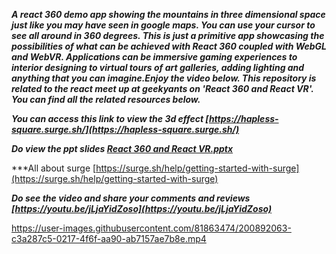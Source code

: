 ***A react 360 demo app showing the mountains in three dimensional space just like you may have seen in google maps. You can use your cursor to see all around in 360 degrees. This is just a primitive app showcasing the possibilities of what  can be achieved with React 360 coupled with WebGL and WebVR. Applications can be immersive gaming experiences to interior designing to virtual tours of art galleries, adding lighting and anything that you can imagine.Enjoy the video below. This repository is related to the react meet up at geekyants on 'React 360 and React VR'. You can find all the related resources below.***


***You can access this link to view the 3d effect [https://hapless-square.surge.sh/](https://hapless-square.surge.sh/)***


***Do view the ppt slides [React 360 and React VR.pptx](https://github.com/anutosh097/react-360-demo/files/9996310/React.360.and.React.VR.pptx)***

***All about surge [https://surge.sh/help/getting-started-with-surge](https://surge.sh/help/getting-started-with-surge)


***Do see the video and share your comments and reviews [https://youtu.be/jLjaYidZoso](https://youtu.be/jLjaYidZoso)***




https://user-images.githubusercontent.com/81863474/200892063-c3a287c5-0217-4f6f-aa90-ab7157ae7b8e.mp4
